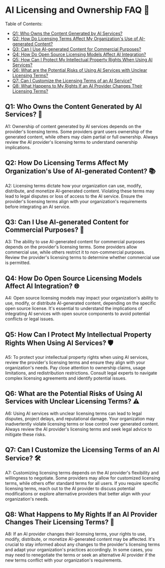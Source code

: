 # AI Licensing and Ownership FAQ 📜

Table of Contents:

- [Q1: Who Owns the Content Generated by AI Services?](#q1-who-owns-the-content-generated-by-ai-services)
- [Q2: How Do Licensing Terms Affect My Organization's Use of AI-generated Content?](#q2-how-do-licensing-terms-affect-my-organizations-use-of-ai-generated-content)
- [Q3: Can I Use AI-generated Content for Commercial Purposes?](#q3-can-i-use-ai-generated-content-for-commercial-purposes)
- [Q4: How Do Open Source Licensing Models Affect AI Integration?](#q4-how-do-open-source-licensing-models-affect-ai-integration)
- [Q5: How Can I Protect My Intellectual Property Rights When Using AI Services?](#q5-how-can-i-protect-my-intellectual-property-rights-when-using-ai-services)
- [Q6: What are the Potential Risks of Using AI Services with Unclear Licensing Terms?](#q6-what-are-the-potential-risks-of-using-ai-services-with-unclear-licensing-terms)
- [Q7: Can I Customize the Licensing Terms of an AI Service?](#q7-can-i-customize-the-licensing-terms-of-an-ai-service)
- [Q8: What Happens to My Rights If an AI Provider Changes Their Licensing Terms?](#q8-what-happens-to-my-rights-if-an-ai-provider-changes-their-licensing-terms)

## Q1: Who Owns the Content Generated by AI Services? 🤖

A1: Ownership of content generated by AI services depends on the provider's licensing terms. Some providers grant users ownership of the generated content, while others may claim partial or full ownership. Always review the AI provider's licensing terms to understand ownership implications.

## Q2: How Do Licensing Terms Affect My Organization's Use of AI-generated Content? 📚

A2: Licensing terms dictate how your organization can use, modify, distribute, and monetize AI-generated content. Violating these terms may lead to legal disputes or loss of access to the AI service. Ensure the provider's licensing terms align with your organization's requirements before integrating an AI service.

## Q3: Can I Use AI-generated Content for Commercial Purposes? 💼

A3: The ability to use AI-generated content for commercial purposes depends on the provider's licensing terms. Some providers allow commercial use, while others restrict it to non-commercial purposes. Review the provider's licensing terms to determine whether commercial use is permitted.

## Q4: How Do Open Source Licensing Models Affect AI Integration? 🌐

A4: Open source licensing models may impact your organization's ability to use, modify, or distribute AI-generated content, depending on the specific open source license. It's essential to understand the implications of integrating AI services with open source components to avoid potential conflicts or legal issues.

## Q5: How Can I Protect My Intellectual Property Rights When Using AI Services? 🛡️

A5: To protect your intellectual property rights when using AI services, review the provider's licensing terms and ensure they align with your organization's needs. Pay close attention to ownership claims, usage limitations, and redistribution restrictions. Consult legal experts to navigate complex licensing agreements and identify potential issues.

## Q6: What are the Potential Risks of Using AI Services with Unclear Licensing Terms? ⚠️

A6: Using AI services with unclear licensing terms can lead to legal disputes, project delays, and reputational damage. Your organization may inadvertently violate licensing terms or lose control over generated content. Always review the AI provider's licensing terms and seek legal advice to mitigate these risks.

## Q7: Can I Customize the Licensing Terms of an AI Service? 🛠️

A7: Customizing licensing terms depends on the AI provider's flexibility and willingness to negotiate. Some providers may allow for customized licensing terms, while others offer standard terms for all users. If you require specific licensing terms, reach out to the AI provider to discuss potential modifications or explore alternative providers that better align with your organization's needs.

## Q8: What Happens to My Rights If an AI Provider Changes Their Licensing Terms? 🔄

A8: If an AI provider changes their licensing terms, your rights to use, modify, distribute, or monetize AI-generated content may be affected. It's crucial to stay informed about any changes to the provider's licensing terms and adapt your organization's practices accordingly. In some cases, you may need to renegotiate the terms or seek an alternative AI provider if the new terms conflict with your organization's requirements.
